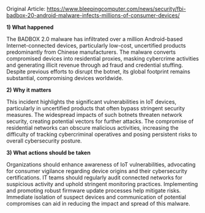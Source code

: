 Original Article: https://www.bleepingcomputer.com/news/security/fbi-badbox-20-android-malware-infects-millions-of-consumer-devices/

**1) What happened**

The BADBOX 2.0 malware has infiltrated over a million Android-based Internet-connected devices, particularly low-cost, uncertified products predominantly from Chinese manufacturers. The malware converts compromised devices into residential proxies, masking cybercrime activities and generating illicit revenue through ad fraud and credential stuffing. Despite previous efforts to disrupt the botnet, its global footprint remains substantial, compromising devices worldwide.

**2) Why it matters**

This incident highlights the significant vulnerabilities in IoT devices, particularly in uncertified products that often bypass stringent security measures. The widespread impacts of such botnets threaten network security, creating potential vectors for further attacks. The compromise of residential networks can obscure malicious activities, increasing the difficulty of tracking cybercriminal operatives and posing persistent risks to overall cybersecurity posture.

**3) What actions should be taken**

Organizations should enhance awareness of IoT vulnerabilities, advocating for consumer vigilance regarding device origins and their cybersecurity certifications. IT teams should regularly audit connected networks for suspicious activity and uphold stringent monitoring practices. Implementing and promoting robust firmware update processes help mitigate risks. Immediate isolation of suspect devices and communication of potential compromises can aid in reducing the impact and spread of this malware.